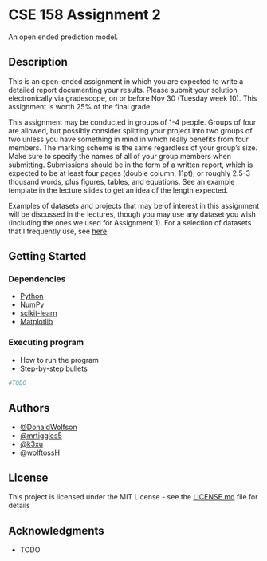 # CSE 158 Assignment 2

An open ended prediction model.

## Description
  
This is an open-ended assignment in which you are expected to write a detailed report documenting your results. Please submit your solution electronically via gradescope, on or before Nov 30 (Tuesday week 10). This assignment is worth 25% of the final grade.

This assignment may be conducted in groups of 1-4 people. Groups of four are allowed, but possibly consider splitting your project into two groups of two unless you have something in mind in which really benefits from four members. The marking scheme is the same regardless of your group’s size. Make sure to specify the names of all of your group members when submitting. Submissions should be in the form of a written report, which is expected to be at least four pages (double column, 11pt), or roughly 2.5-3 thousand words, plus figures, tables, and equations. See an example template in the lecture slides to get an idea of the length expected.

Examples of datasets and projects that may be of interest in this assignment will be discussed in the lectures, though you may use any dataset you wish (including the ones we used for Assignment 1). For a selection of datasets that I frequently use, see [here](https://cseweb.ucsd.edu/~jmcauley/datasets.html).

## Getting Started

### Dependencies

* [Python](https://www.python.org)
* [NumPy](https://numpy.org)
* [scikit-learn](https://scikit-learn.org/stable/)
* [Matplotlib](https://matplotlib.org)

### Executing program

* How to run the program
* Step-by-step bullets

```bash
#TODO
```

## Authors

* [@DonaldWolfson](https://github.com/DonaldWolfson)
* [@mrtiggles5](https://github.com/mrtiggles5)
* [@k3xu](https://github.com/k3xu)
* [@wolftossH](https://github.com/wolftossH)

## License

This project is licensed under the MIT License - see the [LICENSE.md](LICENSE) file for details

## Acknowledgments

* TODO
